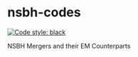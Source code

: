 # nsbh-codes
[![Code style: black](https://img.shields.io/badge/code%20style-black-000000.svg)](https://github.com/psf/black)

NSBH Mergers and their EM Counterparts
